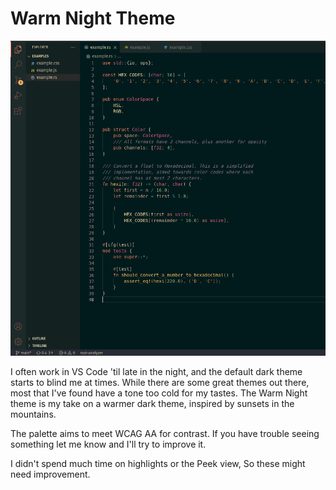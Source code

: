 # Warm Night Theme

![Screenshot](https://raw.githubusercontent.com/slanden/warm-night-theme/main/screenshot.png)

I often work in VS Code 'til late in the night, and the default dark theme starts to blind me at times. While there are some great themes out there, most that I've found have a tone too cold for my tastes. The Warm Night theme is my take on a warmer dark theme, inspired by sunsets in the mountains.

The palette aims to meet WCAG AA for contrast. If you have trouble seeing something let me know and I'll try to improve it.

I didn't spend much time on highlights or the Peek view, So these might need improvement.
